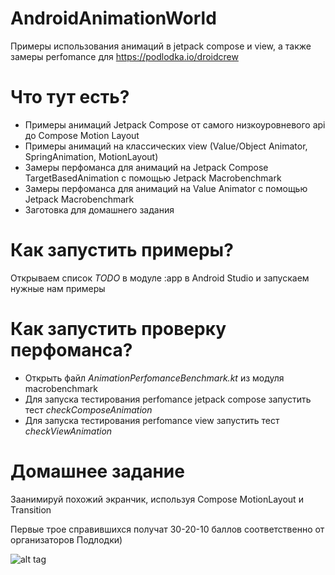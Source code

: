 # AndroidAnimationWorld
Примеры использования анимаций в jetpack compose и view, а также замеры perfomance для https://podlodka.io/droidcrew
# Что тут есть?
* Примеры анимаций Jetpack Compose от самого низкоуровневого api до Compose Motion Layout
* Примеры анимаций на классических view (Value/Object Animator, SpringAnimation, MotionLayout)
* Замеры перфоманса для анимаций на Jetpack Compose TargetBasedAnimation с помощью Jetpack Macrobenchmark
* Замеры перфоманса для анимаций на Value Animator с помощью Jetpack Macrobenchmark
* Заготовка для домашнего задания
# Как запустить примеры?
Открываем список *TODO* в модуле :app в Android Studio и запускаем нужные нам примеры
# Как запустить проверку перфоманса?
* Открыть файл *AnimationPerfomanceBenchmark.kt* из модуля macrobenchmark
* Для запуска тестирования perfomance jetpack compose запустить тест *checkComposeAnimation*
* Для запуска тестирования perfomance view запустить тест *checkViewAnimation*
# Домашнее задание
Заанимируй похожий экранчик, используя Compose MotionLayout и Transition


Первые трое справившихся получат 30-20-10 баллов соответственно от организаторов Подлодки)



![alt tag](https://github.com/LukianBat/AndroidAnimationWorld/blob/master/ezgif.com-gif-maker%20(30).gif "Первые трое, справившихся получат 30-20-10 баллов")​
